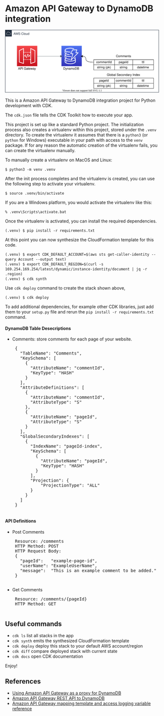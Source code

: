 
# Amazon API Gateway to DynamoDB integration

![apigw-dynamodb-arch](./apigw-dynamodb-arch.svg)

This is a Amazon API Gateway to DynamoDB integration project for Python development with CDK.

The `cdk.json` file tells the CDK Toolkit how to execute your app.

This project is set up like a standard Python project.  The initialization
process also creates a virtualenv within this project, stored under the `.venv`
directory.  To create the virtualenv it assumes that there is a `python3`
(or `python` for Windows) executable in your path with access to the `venv`
package. If for any reason the automatic creation of the virtualenv fails,
you can create the virtualenv manually.

To manually create a virtualenv on MacOS and Linux:

```
$ python3 -m venv .venv
```

After the init process completes and the virtualenv is created, you can use the following
step to activate your virtualenv.

```
$ source .venv/bin/activate
```

If you are a Windows platform, you would activate the virtualenv like this:

```
% .venv\Scripts\activate.bat
```

Once the virtualenv is activated, you can install the required dependencies.

```
(.venv) $ pip install -r requirements.txt
```

At this point you can now synthesize the CloudFormation template for this code.

```
(.venv) $ export CDK_DEFAULT_ACCOUNT=$(aws sts get-caller-identity --query Account --output text)
(.venv) $ export CDK_DEFAULT_REGION=$(curl -s 169.254.169.254/latest/dynamic/instance-identity/document | jq -r .region)
(.venv) $ cdk synth
```

Use `cdk deploy` command to create the stack shown above,

```
(.venv) $ cdk deploy
```

To add additional dependencies, for example other CDK libraries, just add
them to your `setup.py` file and rerun the `pip install -r requirements.txt`
command.

#### DynamoDB Table Desecriptions

 * Comments: store comments for each page of your website.
    <pre>
    {
      "TableName": "Comments",
      "KeySchema": [
        {
          "AttributeName": "commentId",
          "KeyType": "HASH"
        }
      ],
      "AttributeDefinitions": [
        {
          "AttributeName": "commentId",
          "AttributeType": "S"
        },
        {
          "AttributeName": "pageId",
          "AttributeType": "S"
        }
      ],
      "GlobalSecondaryIndexes": [
        {
          "IndexName": "pageId-index",
          "KeySchema": [
            {
              "AttributeName": "pageId",
              "KeyType": "HASH"
            }
          ],
          "Projection": {
              "ProjectionType": "ALL"
          }
        }
      ]
    }
    </pre>

#### API Definitions

 * Post Comments
    <pre>
    Resource: /comments
    HTTP Method: POST
    HTTP Request Body:
    {
      "pageId":   "example-page-id",
      "userName": "ExampleUserName",
      "message":  "This is an example comment to be added."
    }
    </pre>

 * Get Comments
    <pre>
    Resource: /comments/{pageId}
    HTTP Method: GET
    </pre>


## Useful commands

 * `cdk ls`          list all stacks in the app
 * `cdk synth`       emits the synthesized CloudFormation template
 * `cdk deploy`      deploy this stack to your default AWS account/region
 * `cdk diff`        compare deployed stack with current state
 * `cdk docs`        open CDK documentation

Enjoy!

## References

 * [Using Amazon API Gateway as a proxy for DynamoDB](https://aws.amazon.com/blogs/compute/using-amazon-api-gateway-as-a-proxy-for-dynamodb/)
 * [Amazon API Gateway REST API to DynamoDB](https://serverlessland.com/patterns/apigw-dynamodb)
 * [Amazon API Gateway mapping template and access logging variable reference](https://docs.aws.amazon.com/apigateway/latest/developerguide/api-gateway-mapping-template-reference.html)
